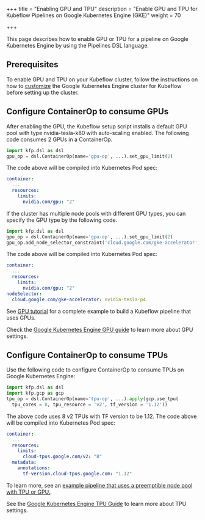 +++ 
title = "Enabling GPU and TPU"
description = "Enable GPU and TPU for Kubeflow Pipelines on Google Kubernetes Engine (GKE)"
weight = 70
                    
+++

This page describes how to enable GPU or TPU for a pipeline on Google Kubernetes Engine by using the Pipelines 
DSL language.

## Prerequisites

To enable GPU and TPU on your Kubeflow cluster, follow the instructions on how to 
[customize](./docs/customizing-gke#common-customizations) the Google Kubernetes Engine cluster for Kubeflow before
setting up the cluster.

## Configure ContainerOp to consume GPUs

After enabling the GPU, the Kubeflow setup script installs a default GPU pool with type nvidia-tesla-k80 with auto-scaling enabled.
The following code consumes 2 GPUs in a ContainerOp.

```python
import kfp.dsl as dsl
gpu_op = dsl.ContainerOp(name='gpu-op', ...).set_gpu_limit(2)
```

The code above will be compiled into Kubernetes Pod spec:

```yaml
container:
  ...
  resources:
    limits:
      nvidia.com/gpu: "2"
```

If the cluster has multiple node pools with different GPU types, you can specify the GPU type by the following code.

```python
import kfp.dsl as dsl
gpu_op = dsl.ContainerOp(name='gpu-op', ...).set_gpu_limit(2)
gpu_op.add_node_selector_constraint('cloud.google.com/gke-accelerator', 'nvidia-tesla-p4')
```

The code above will be compiled into Kubernetes Pod spec:


```yaml
container:
  ...
  resources:
    limits:
      nvidia.com/gpu: "2"
nodeSelector:
  cloud.google.com/gke-accelerator: nvidia-tesla-p4
```

See [GPU tutorial](https://github.com/kubeflow/pipelines/tree/sdk/release-1.8/samples/tutorials/gpu) for a complete example to build a Kubeflow pipeline that uses GPUs.

Check the [Google Kubernetes Engine GPU guide](https://cloud.google.com/kubernetes-engine/docs/how-to/gpus) to learn more about GPU settings. 

## Configure ContainerOp to consume TPUs

Use the following code to configure ContainerOp to consume TPUs on Google Kubernetes Engine:

```python
import kfp.dsl as dsl
import kfp.gcp as gcp
tpu_op = dsl.ContainerOp(name='tpu-op', ...).apply(gcp.use_tpu(
  tpu_cores = 8, tpu_resource = 'v2', tf_version = '1.12'))
```

The above code uses 8 v2 TPUs with TF version to be 1.12. The code above will be compiled into Kubernetes Pod spec:

```yaml
container:
  ...
  resources:
    limits:
      cloud-tpus.google.com/v2: "8"
  metadata:
    annotations:
      tf-version.cloud-tpus.google.com: "1.12"
```

To learn more, see an [example pipeline that uses a preemptible node pool with TPU or GPU.](https://github.com/kubeflow/pipelines/blob/sdk/release-1.8/samples/core/preemptible_tpu_gpu/preemptible_tpu_gpu.py).

See the [Google Kubernetes Engine TPU Guide](https://cloud.google.com/tpu/docs/kubernetes-engine-setup) to learn more about TPU settings.
